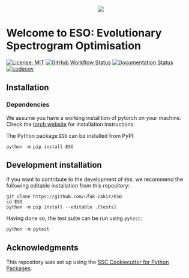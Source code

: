 <p align="center">
  <img src="https://cakir-ufuk.de/assets/images/eso%20logo.png" />
</p>

# Welcome to ESO: Evolutionary Spectrogram Optimisation

[![License: MIT](https://img.shields.io/badge/License-MIT-yellow.svg)](https://opensource.org/licenses/MIT)
[![GitHub Workflow Status](https://img.shields.io/github/actions/workflow/status/ufuk-cakir/ESO/ci.yml?branch=main)](https://github.com/ufuk-cakir/ESO/actions/workflows/ci.yml)
[![Documentation Status](https://readthedocs.org/projects/ESO/badge/)](https://ESO.readthedocs.io/)
[![codecov](https://codecov.io/gh/ufuk-cakir/ESO/branch/main/graph/badge.svg)](https://codecov.io/gh/ufuk-cakir/ESO)

## Installation

### Dependencies

We assume you have a working installtion of pytorch on your machine. Check the [torch website](https://pytorch.org/get-started/locally/) for installation instructions.

The Python package `ESO` can be installed from PyPI:

```
python -m pip install ESO
```

## Development installation

If you want to contribute to the development of `ESO`, we recommend
the following editable installation from this repository:

```
git clone https://github.com/ufuk-cakir/ESO
cd ESO
python -m pip install --editable .[tests]
```

Having done so, the test suite can be run using `pytest`:

```
python -m pytest
```

## Acknowledgments

This repository was set up using the [SSC Cookiecutter for Python Packages](https://github.com/ssciwr/cookiecutter-python-package).
